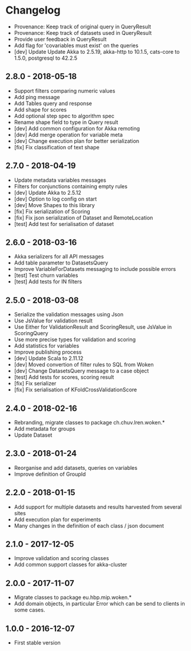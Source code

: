 
# Changelog

* Provenance: Keep track of original query in QueryResult
* Provenance: Keep track of datasets used in QueryResult
* Provide user feedback in QueryResult
* Add flag for 'covariables must exist' on the queries
* [dev] Update Update Akka to 2.5.19, akka-http to 10.1.5, cats-core to 1.5.0, postgresql to 42.2.5

## 2.8.0 - 2018-05-18

* Support filters comparing numeric values
* Add ping message
* Add Tables query and response
* Add shape for scores
* Add optional step spec to algorithm spec
* Rename shape field to type in Query result
* [dev] Add common configuration for Akka remoting
* [dev] Add merge operation for variable meta
* [dev] Change execution plan for better serialization
* [fix] Fix classification of text shape

## 2.7.0 - 2018-04-19

* Update metadata variables messages
* Filters for conjunctions containing empty rules
* [dev] Update Akka to 2.5.12
* [dev] Option to log config on start
* [dev] Move Shapes to this library
* [fix] Fix serialization of Scoring
* [fix] Fix json serialization of Dataset and RemoteLocation
* [test] Add test for serialisation of dataset

## 2.6.0 - 2018-03-16

* Akka serializers for all API messages
* Add table parameter to DatasetsQuery
* Improve VariableForDatasets messaging to include possible errors
* [test] Test churn variables
* [test] Add tests for IN filters

## 2.5.0 - 2018-03-08

* Serialize the validation messages using Json
* Use JsValue for validation result
* Use Either for ValidationResult and ScoringResult, use JsValue in ScoringQuery
* Use more precise types for validation and scoring
* Add statistics for variables
* Improve publishing process
* [dev] Update Scala to 2.11.12
* [dev] Moved convertion of filter rules to SQL from Woken
* [dev] Change DatasetsQuery message to a case object
* [test] Add tests for scores, scoring result
* [fix] Fix serializer
* [fix] Fix serialisation of KFoldCrossValidationScore

## 2.4.0 - 2018-02-16

* Rebranding, migrate classes to package ch.chuv.lren.woken.*
* Add metadata for groups
* Update Dataset

## 2.3.0 - 2018-01-24

* Reorganise and add datasets, queries on variables
* Improve definition of GroupId

## 2.2.0 - 2018-01-15

* Add support for multiple datasets and results harvested from several sites
* Add execution plan for experiments
* Many changes in the definition of each class / json document

## 2.1.0 - 2017-12-05

* Improve validation and scoring classes
* Add common support classes for akka-cluster

## 2.0.0 - 2017-11-07

* Migrate classes to package eu.hbp.mip.woken.*
* Add domain objects, in particular Error which can be send to clients in some cases.

## 1.0.0 - 2016-12-07

* First stable version
